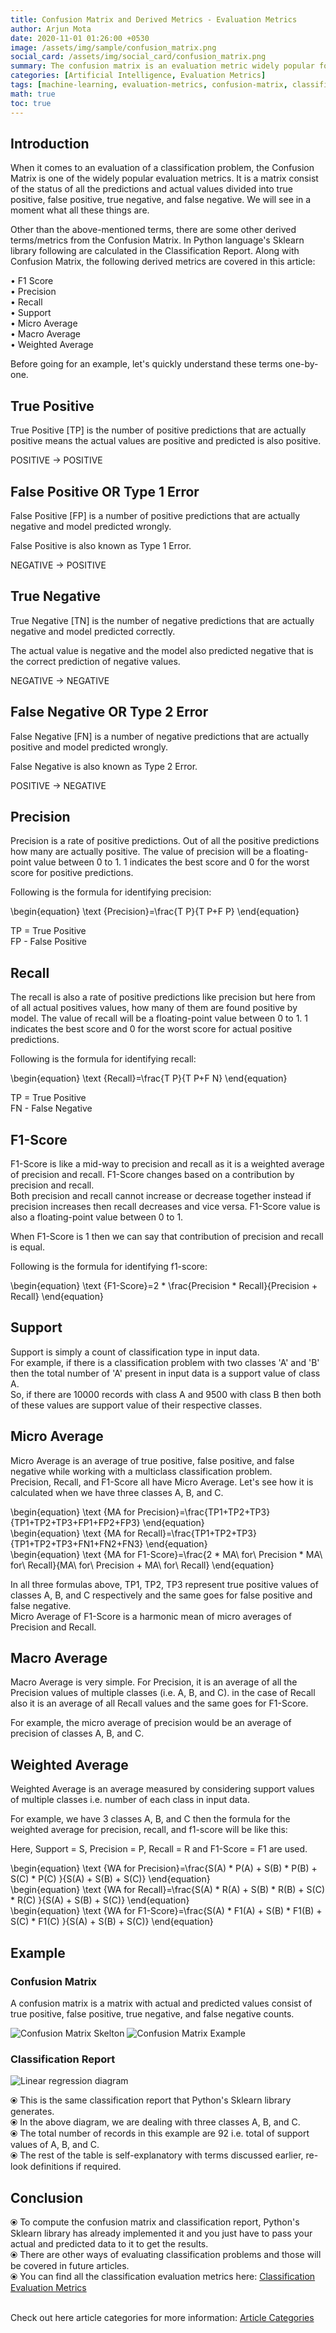 ```yaml
---
title: Confusion Matrix and Derived Metrics - Evaluation Metrics
author: Arjun Mota
date: 2020-11-01 01:26:00 +0530
image: /assets/img/sample/confusion_matrix.png
social_card: /assets/img/social_card/confusion_matrix.png
summary: The confusion matrix is an evaluation metric widely popular for classification problems. Evaluation terminologies like true positive, false positive, true negative, false negative, f1-score, etc; are derived from this metric. Some of them are covered in this article.
categories: [Artificial Intelligence, Evaluation Metrics]
tags: [machine-learning, evaluation-metrics, confusion-matrix, classification-report, precision, recall, f1-score, macro-average, micro-average, weighted-average, support, machine-learning-glossary, classification-evaluation-metrics]
math: true
toc: true
---
```


## Introduction

When it comes to an evaluation of a classification problem, the Confusion Matrix is one of the widely popular evaluation metrics. It is a matrix consist of the status of all the predictions and actual values divided into true positive, false positive, true negative, and false negative. We will see in a moment what all these things are.<br/>

Other than the above-mentioned terms, there are some other derived terms/metrics from the Confusion Matrix. In Python language's Sklearn library following are calculated in the Classification Report. Along with Confusion Matrix, the following derived metrics are covered in this article:

•   F1 Score<br/>
•   Precision<br/>
•   Recall<br/>
•   Support<br/>
•   Micro Average<br/>
•   Macro Average<br/>
•   Weighted Average<br/>

Before going for an example, let's quickly understand these terms one-by-one.

## True Positive

True Positive [TP] is the number of positive predictions that are actually positive means the actual values are positive and predicted is also positive.

POSITIVE -> POSITIVE

## False Positive OR Type 1 Error

False Positive [FP] is a number of positive predictions that are actually negative and model predicted wrongly.

False Positive is also known as Type 1 Error.

NEGATIVE -> POSITIVE

## True Negative

True Negative [TN] is the number of negative predictions that are actually negative and model predicted correctly.

The actual value is negative and the model also predicted negative that is the correct prediction of negative values.

NEGATIVE -> NEGATIVE

## False Negative OR Type 2 Error

False Negative [FN] is a number of negative predictions that are actually positive and model predicted wrongly.

False Negative is also known as Type 2 Error.

POSITIVE -> NEGATIVE

## Precision

Precision is a rate of positive predictions. Out of all the positive predictions how many are actually positive. The value of precision will be a floating-point value between 0 to 1. 1 indicates the best score and 0 for the worst score for positive predictions.<br/> 

Following is the formula for identifying precision:

<span class="centered_equation">
\begin{equation}
\text {Precision}=\frac{T P}{T P+F P}
\end{equation}
</span>

TP = True Positive<br/>
FP - False Positive

## Recall

The recall is also a rate of positive predictions like precision but here from of all actual positives values, how many of them are found positive by model. The value of recall will be a floating-point value between 0 to 1. 1 indicates the best score and 0 for the worst score for actual positive predictions.</br> 

Following is the formula for identifying recall:

<span class="centered_equation">
\begin{equation}
\text {Recall}=\frac{T P}{T P+F N}
\end{equation}
</span>

TP = True Positive<br/>
FN - False Negative

## F1-Score

F1-Score is like a mid-way to precision and recall as it is a weighted average of precision and recall. F1-Score changes based on a contribution by precision and recall.<br/>
Both precision and recall cannot increase or decrease together instead if precision increases then recall decreases and vice versa. F1-Score value is also a floating-point value between 0 to 1.<br/>

When F1-Score is 1 then we can say that contribution of precision and recall is equal.

Following is the formula for identifying f1-score:

<span class="centered_equation">
\begin{equation}
\text {F1-Score}=2 * \frac{Precision * Recall}{Precision + Recall}
\end{equation}
</span>

## Support

Support is simply a count of classification type in input data.<br/>
For example, if there is a classification problem with two classes 'A' and 'B' then the total number of 'A' present in input data is a support value of class A.<br/>
So, if there are 10000 records with class A and 9500 with class B then both of these values are support value of their respective classes.

## Micro Average

Micro Average is an average of true positive, false positive, and false negative while working with a multiclass classification problem.<br/>
Precision, Recall, and F1-Score all have Micro Average. Let's see how it is calculated when we have three classes A, B, and C.<br/>

<span class="text_equation">
\begin{equation}
\text {MA for Precision}=\frac{TP1+TP2+TP3}{TP1+TP2+TP3+FP1+FP2+FP3}
\end{equation}
</span>
<br/>
<span class="text_equation">
\begin{equation}
\text {MA for Recall}=\frac{TP1+TP2+TP3}{TP1+TP2+TP3+FN1+FN2+FN3}
\end{equation}
</span>
<br/>
<span class="text_equation">
\begin{equation}
\text {MA for F1-Score}=\frac{2 * MA\ for\ Precision * MA\ for\ Recall}{MA\ for\ Precision + MA\ for\ Recall}
\end{equation}
</span>

In all three formulas above, TP1, TP2, TP3 represent true positive values of classes A, B, and C respectively and the same goes for false positive and false negative.<br/>
Micro Average of F1-Score is a harmonic mean of micro averages of Precision and Recall.

## Macro Average

Macro Average is very simple. For Precision, it is an average of all the Precision values of multiple classes (i.e. A, B, and C). in the case of Recall also it is an average of all Recall values and the same goes for F1-Score.

For example, the micro average of precision would be an average of precision of classes A, B, and C.

## Weighted Average

Weighted Average is an average measured by considering support values of multiple classes i.e. number of each class in input data.<br/>

For example, we have 3 classes A, B, and C then the formula for the weighted average for precision, recall, and f1-score will be like this:<br/>

Here, Support = S, Precision = P, Recall = R and F1-Score = F1 are used.<br/>

<span class="text_equation">
\begin{equation}
\text {WA for Precision}=\frac{S(A) * P(A) + S(B) * P(B) + S(C) * P(C) }{S(A) + S(B) + S(C)}
\end{equation}
</span>
<br/>
<span class="text_equation">
\begin{equation}
\text {WA for Recall}=\frac{S(A) * R(A) + S(B) * R(B) + S(C) * R(C) }{S(A) + S(B) + S(C)}
\end{equation}
</span>
<br/>
<span class="text_equation">
\begin{equation}
\text {WA for F1-Score}=\frac{S(A) * F1(A) + S(B) * F1(B) + S(C) * F1(C) }{S(A) + S(B) + S(C)}
\end{equation}
</span>

## Example

### Confusion Matrix

A confusion matrix is a matrix with actual and predicted values consist of true positive, false positive, true negative, and false negative counts.<br/>

<img src="/assets/img/sample/confusion_matrix_two_classes_skelton.png" alt="Confusion Matrix Skelton">

<img src="/assets/img/sample/confusion_matrix_example_two_classes.png" alt="Confusion Matrix Example">

### Classification Report

<img src="/assets/img/sample/classification_report_example.png" alt="Linear regression diagram">

⦿ This is the same classification report that Python's Sklearn library generates.<br/>
⦿ In the above diagram, we are dealing with three classes A, B, and C.<br/>
⦿ The total number of records in this example are 92 i.e. total of support values of A, B, and C.<br/>
⦿ The rest of the table is self-explanatory with terms discussed earlier, re-look definitions if required.

## Conclusion

⦿ To compute the confusion matrix and classification report, Python's Sklearn library has already implemented it and you just have to pass your actual and predicted data to it to get the results.<br/>
⦿ There are other ways of evaluating classification problems and those will be covered in future articles.<br/>
⦿  You can find all the classification evaluation metrics here: <a href="/tags/classification-evaluation-metrics">Classification Evaluation Metrics</a><br/><br/>

Check out here article categories for more information: <a href="/tabs/categories/">Article Categories</a><br/>